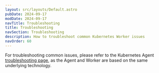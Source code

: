 ```yaml
---
layout: src/layouts/Default.astro
pubDate: 2024-09-17
modDate: 2024-09-17
navTitle: Troubleshooting
title: Troubleshooting
navSection: Troubleshooting
description: How to troubleshoot common Kubernetes Worker issues
navOrder: 60
---
```


For troubleshooting common issues, please refer to the Kubernetes Agent [troubleshooting page](/docs/kubernetes/targets/kubernetes-agent/troubleshooting), as the Agent and Worker are based on the same underlying technology.
